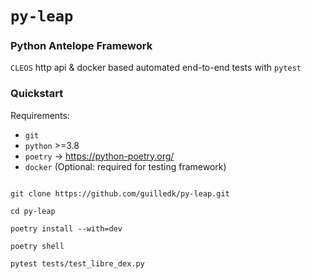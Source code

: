 # `py-leap`

### Python Antelope Framework

`CLEOS` http api & docker based automated end-to-end tests with `pytest`

### Quickstart

Requirements:


- `git`
- `python` >=3.8
- `poetry` -> https://python-poetry.org/
- `docker` (Optional: required for testing framework)

```

git clone https://github.com/guilledk/py-leap.git

cd py-leap

poetry install --with=dev

poetry shell

pytest tests/test_libre_dex.py

```
